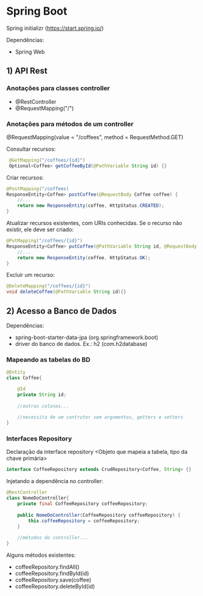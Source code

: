 # Spring Boot

Spring initializr (https://start.spring.io/)

Dependências:
- Spring Web

## 1) API Rest

### Anotações para classes controller
- @RestController
- @RequestMapping("/")

### Anotações para métodos de um controller

@RequestMapping(value = "/coffees", method = RequestMethod.GET)

Consultar recursos:
```java
 @GetMapping("/coffees/{id}") 
 Optional<Coffee> getCoffeeById(@PathVariable String id) {} 
```

Criar recursos:
```java
@PostMapping("/coffees)
ResponseEntity<Coffee> postCoffee(@RequestBody Coffee coffee) {
	//...
	return new ResponseEntity(coffee, HttpStatus.CREATED);
}
```

Atualizar recursos existentes, com URIs conhecidas.
Se o recurso não existir, ele deve ser criado:
```java
@PutMapping("/coffees/{id}")
ResponseEntity<Coffee> putCoffee(@PathVariable String id, @RequestBody Coffee coffee) {
	//...
	return new ResponseEntity(coffee, HttpStatus.OK);
}
```

Excluir um recurso:
```java
@DeleteMapping("/coffees/{id}")
void deleteCoffee(@PathVariable String id){}
```

## 2) Acesso a Banco de Dados

Dependências: 
- spring-boot-starter-data-jpa (org.springframework.boot)
- driver do banco de dados. Ex.: h2 (com.h2database)

### Mapeando as tabelas do BD

```java
@Entity
class Coffee{

	@Id
	private String id;
	
	//outras colunas...
	
	//necessita de um contrutor sem argumentos, getters e setters
}
```

### Interfaces Repository
Declaração da interface repository
<Objeto que mapeia a tabela, tipo da chave primária>
```java
interface CoffeeRepository extends CrudRepository<Coffee, String> {}
```

Injetando a dependência no controller:
```java
@RestController
class NomeDoController{
	private final CoffeeRepository coffeeRepository;
	
	public NomeDoController(CoffeeRepository coffeeRepository) {
		this.coffeeRepository = coffeeRepository;
	}
	
	//métodos do controller...
}
```

Alguns métodos existentes:
- coffeeRepository.findAll()
- coffeeRepository.findById(id)
- coffeeRepository.save(coffee)
- coffeeRepository.deleteById(id)